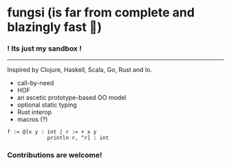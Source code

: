 # fungsi (is far from complete and blazingly fast 🚀)

### ! Its just my sandbox !

---

Inspired by Clojure, Haskell, Scala, Go, Rust and Io.

- call-by-need
- HOF
- an ascetic prototype-based OO model
- optional static typing
- Rust interop
- macros (?)

```smalltalk 
f := @[x y : int | r := + x y
             println r, ^r] : int
```

### Contributions are welcome!

